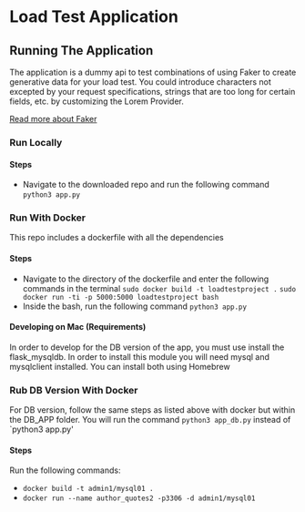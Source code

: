 # Load Test Application

## Running The Application
The application is a dummy api to test combinations of using Faker to create generative data for your load test. You could introduce characters not excepted by your request specifications, strings that are too long for certain fields, etc. by customizing the Lorem Provider.

[Read more about Faker](https://pypi.org/project/Faker/)

### Run Locally

#### Steps
- Navigate to the downloaded repo and run the following command
`python3 app.py`

### Run With Docker
This repo includes a dockerfile with all the dependencies

#### Steps
- Navigate to the directory of the dockerfile and enter the following commands in the terminal
`sudo docker build -t loadtestproject .`
`sudo docker run -ti -p 5000:5000 loadtestproject bash`
- Inside the bash, run the following command
`python3 app.py`

#### Developing on Mac (Requirements)
In order to develop for the DB version of the app, you must use install the flask_mysqldb. In order to install this module you will need mysql and mysqlclient installed. You can install both using Homebrew

### Rub DB Version With Docker
For DB version, follow the same steps as listed above with docker but within the DB_APP folder. You will run the command `python3 app_db.py` instead of `python3 app.py'

#### Steps
Run the following commands:
- `docker build -t admin1/mysql01 .`
- `docker run --name author_quotes2 -p3306 -d admin1/mysql01`